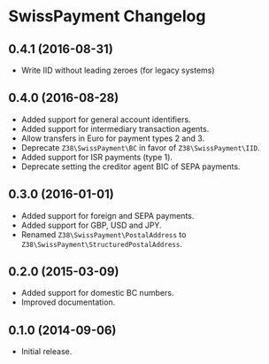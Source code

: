 # SwissPayment Changelog

## 0.4.1 (2016-08-31)

  * Write IID without leading zeroes (for legacy systems)

## 0.4.0 (2016-08-28)

  * Added support for general account identifiers.
  * Added support for intermediary transaction agents.
  * Allow transfers in Euro for payment types 2 and 3.
  * Deprecate `Z38\SwissPayment\BC` in favor of `Z38\SwissPayment\IID`.
  * Added support for ISR payments (type 1).
  * Deprecate setting the creditor agent BIC of SEPA payments.

## 0.3.0 (2016-01-01)

  * Added support for foreign and SEPA payments.
  * Added support for GBP, USD and JPY.
  * Renamed `Z38\SwissPayment\PostalAddress` to `Z38\SwissPayment\StructuredPostalAddress`.

## 0.2.0 (2015-03-09)

  * Added support for domestic BC numbers.
  * Improved documentation.

## 0.1.0 (2014-09-06)

  * Initial release.
